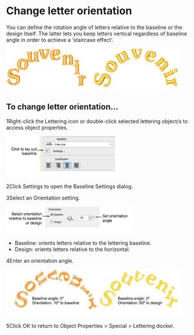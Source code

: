 # Change letter orientation

You can define the rotation angle of letters relative to the baseline or the design itself. The latter lets you keep letters vertical regardless of baseline angle in order to achieve a ‘staircase effect’.

![lettering_edit00122.png](assets/lettering_edit00122.png)

## To change letter orientation...

1Right-click the Lettering icon or double-click selected lettering object/s to access object properties.

![lettering_edit00123.png](assets/lettering_edit00123.png)

2Click Settings to open the Baseline Settings dialog.

3Select an Orientation setting.

![lettering_edit00126.png](assets/lettering_edit00126.png)

- Baseline: orients letters relative to the lettering baseline.
- Design: orients letters relative to the horizontal.

4Enter an orientation angle.

![lettering_edit00129.png](assets/lettering_edit00129.png)

5Click OK to return to Object Properties > Special > Lettering docker.
